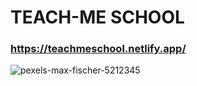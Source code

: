 # TEACH-ME SCHOOL 
### https://teachmeschool.netlify.app/
![pexels-max-fischer-5212345](https://user-images.githubusercontent.com/59705964/163268527-410eab33-895a-47be-ace5-d872a578ba28.jpg)
